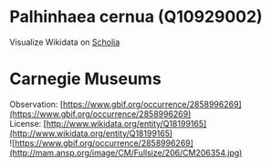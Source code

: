 
Palhinhaea cernua (Q10929002)
=============================
  
Visualize Wikidata on [Scholia](https://scholia.toolforge.org/taxon/Q10929002)
# Carnegie Museums
  
Observation: [https://www.gbif.org/occurrence/2858996269](https://www.gbif.org/occurrence/2858996269)  
License: [http://www.wikidata.org/entity/Q18199165](http://www.wikidata.org/entity/Q18199165)  
![https://www.gbif.org/occurrence/2858996269](http://mam.ansp.org/image/CM/Fullsize/206/CM206354.jpg)